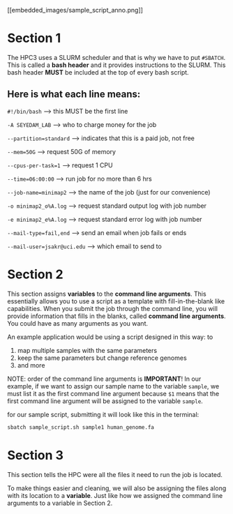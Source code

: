 [[embedded_images/sample_script_anno.png]]
# Section 1
The HPC3 uses a SLURM scheduler and that is why we have to put `#SBATCH`. This is called a **bash header** and it provides instructions to the SLURM. This bash header **MUST**	be included at the top of every bash script.

## Here is what each line means:

`#!/bin/bash` --> this MUST be the first line

`-A SEYEDAM_LAB` --> who to charge money for the job

`--partition=standard` --> indicates that this is a paid job, not free

`--mem=50G` --> request 50G of memory

`--cpus-per-task=1` --> request 1 CPU

`--time=06:00:00` --> run job for no more than 6 hrs

`--job-name=minimap2` --> the name of the job (just for our convenience)

`-o minimap2_o%A.log` --> request standard output log with job number

`-e minimap2_e%A.log` --> request standard error log with job number

`--mail-type=fail,end` --> send an email when job fails or ends

`--mail-user=jsakr@uci.edu` --> which email to send to

# Section 2
This section assigns **variables** to the **command line arguments**. This essentially allows you to use a script as a template with fill-in-the-blank like capabilities. When you submit the job through the command line, you will provide information that fills in the blanks, called **command line arguments**. You could have as many arguments as you want.

An example application would be using a script designed in this way: to
1. map multiple samples with the same parameters
2. keep the same parameters but change reference genomes
3. and more

NOTE: order of the command line arguments is **IMPORTANT**! In our example, if we want to assign our sample name to the variable `sample`, we must list it as the first command line argument because `$1` means that the first command line argument will be assigned to the variable `sample`.

for our sample script, submitting it will look like this in the terminal:
```bash
sbatch sample_script.sh sample1 human_genome.fa
```

# Section 3
This section tells the HPC were all the files it need to run the job is located.

To make things easier and cleaning, we will also be assigning the files along with its location to a **variable**. Just like how we assigned the command line arguments to a variable in Section 2.
